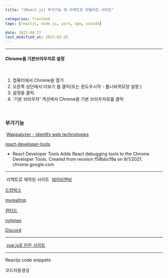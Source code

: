 ```yaml
---
title: "[React.js] 부가기능 및 리액트로 만들어진 사이트"

categories: frontend
tags: [reactjs, node.js, yarn, npm, vscode]

date: 2022-08-27
last_modified_at: 2023-03-29
---
```


---

#### Chrome을 기본브라우저로 설정

​

1. 컴퓨터에서 Chrome을 열기
2. 오른쪽 상단에서 더보기 를 클릭(또는 윈도우시작 - 톱니바퀴모양 설정 )
3. 설정을 클릭.
4. '기본 브라우저' 섹션에서 Chrome을 기본 브라우저로를 클릭

​

### 부가기능

​
[Wappalyzer - Identify web technologies](https://chrome.google.com/webstore/detail/wappalyzer/gppongmhjkpfnbhagpmjfkannfbllamg)

[react-developer-tools](https://chrome.google.com/webstore/detail/react-developer-tools/fmkadmapgofadopljbjfkapdkoienihi?hl=ko)

- React Developer Tools
  Adds React debugging tools to the Chrome Developer Tools. Created from revision f58bbcf9a on 9/1/2021.
  chrome.google.com

---

​
리액트로 제작된 사이트
​
[에어비엔비](https://www.airbnb.co.kr/​)

[드랍박스](https://www.dropbox.com/ko/)

[myrealtrip](https://www.myrealtrip.com/)

[원티드](https://www.wanted.co.kr/)

[nytimes](https://www.nytimes.com/section/universal/ko)

[Discord](https://support.discord.com/hc/ko)
​

---

​
[vue.js로 만든 사이트](https://vibe.naver.com)
​

---

Reactjs code snippets

코드자동생성
